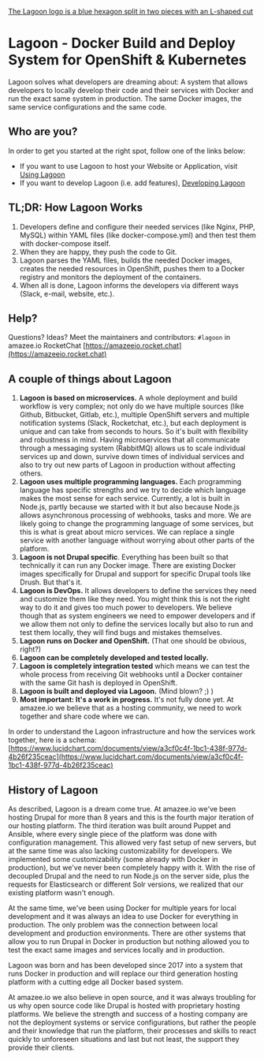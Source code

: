 [The Lagoon logo is a blue hexagon split in two pieces with an L-shaped cut](/images/lagoon-logo.png)
<br />

# Lagoon - Docker Build and Deploy System for OpenShift & Kubernetes

Lagoon solves what developers are dreaming about: A system that allows developers to locally develop their code and their services with Docker and run the exact same system in production. The same Docker images, the same service configurations and the same code.

## Who are you?

In order to get you started at the right spot, follow one of the links below:

- If you want to use Lagoon to host your Website or Application, visit [Using Lagoon](using_lagoon/index.md)
- If you want to develop Lagoon (i.e. add features), [Developing Lagoon](developing_lagoon/index.md)

## TL;DR: How Lagoon Works
1. Developers define and configure their needed services (like Nginx, PHP, MySQL) within YAML files (like docker-compose.yml) and then test them with docker-compose itself.
2. When they are happy, they push the code to Git.
3. Lagoon parses the YAML files, builds the needed Docker images, creates the needed resources in OpenShift, pushes them to a Docker registry and monitors the deployment of the containers.
4. When all is done, Lagoon informs the developers via different ways (Slack, e-mail, website, etc.).

## Help?

Questions? Ideas? Meet the maintainers and contributors: `#lagoon` in amazee.io RocketChat [https://amazeeio.rocket.chat](https://amazeeio.rocket.chat)

## A couple of things about Lagoon
1. **Lagoon is based on microservices.** A whole deployment and build workflow is very complex; not only do we have multiple sources (like Github, Bitbucket, Gitlab, etc.), multiple OpenShift servers and multiple notification systems (Slack, Rocketchat, etc.), but each deployment is unique and can take from seconds to hours. So it's built with flexibility and robustness in mind. Having microservices that all communicate through a messaging system (RabbitMQ) allows us to scale individual services up and down, survive down times of individual services and also to try out new parts of Lagoon in production without affecting others.
2. **Lagoon uses multiple programming languages.** Each programming language has specific strengths and we try to decide which language makes the most sense for each service. Currently, a lot is built in Node.js, partly because we started with it but also because Node.js allows asynchronous processing of webhooks, tasks and more. We are likely going to change the programming language of some services, but this is what is great about micro services. We can replace a single service with another language without worrying about other parts of the platform.
3. **Lagoon is not Drupal specific**. Everything has been built so that technically it can run any Docker image. There are existing Docker images specifically for Drupal and support for specific Drupal tools like Drush. But that's it.
4. **Lagoon is DevOps.** It allows developers to define the services they need and customize them like they need. You might think this is not the right way to do it and gives too much power to developers. We believe though that as system engineers we need to empower developers and if we allow them not only to define the services locally but also to run and test them locally, they will find bugs and mistakes themselves.
5. **Lagoon runs on Docker and OpenShift.** (That one should be obvious, right?)
6. **Lagoon can be completely developed and tested locally.**
7. **Lagoon is completely integration tested** which means we can test the whole process from receiving Git webhooks until a Docker container with the same Git hash is deployed in OpenShift.
8. **Lagoon is built and deployed via Lagoon.** (Mind blown? ;) )
9. **Most important: It's a work in progress.** It's not fully done yet. At amazee.io we believe that as a hosting community, we need to work together and share code where we can.

In order to understand the Lagoon infrastructure and how the services work together, here is a schema: [https://www.lucidchart.com/documents/view/a3cf0c4f-1bc1-438f-977d-4b26f235ceac](https://www.lucidchart.com/documents/view/a3cf0c4f-1bc1-438f-977d-4b26f235ceac)

## History of Lagoon
As described, Lagoon is a dream come true. At amazee.io we've been hosting Drupal for more than 8 years and this is the fourth major iteration of our hosting platform. The third iteration was built around Puppet and Ansible, where every single piece of the platform was done with configuration management. This allowed very fast setup of new servers, but at the same time was also lacking customizability for developers. We implemented some customizability (some already with Docker in production), but we've never been completely happy with it. With the rise of decoupled Drupal and the need to run Node.js on the server side, plus the requests for Elasticsearch or different Solr versions, we realized that our existing platform wasn't enough.

At the same time, we've been using Docker for multiple years for local development and it was always an idea to use Docker for everything in production.
The only problem was the connection between local development and production environments. There are other systems that allow you to run Drupal in Docker in production but nothing allowed you to test the exact same images and services locally and in production.

Lagoon was born and has been developed since 2017 into a system that runs Docker in production and will replace our third generation hosting platform with a cutting edge all Docker based system.

At amazee.io we also believe in open source, and it was always troubling for us why open source code like Drupal is hosted with proprietary hosting platforms. We believe the strength and success of a hosting company are not the deployment systems or service configurations, but rather the people and their knowledge that run the platform, their processes and skills to react quickly to unforeseen situations and last but not least, the support they provide their clients.
